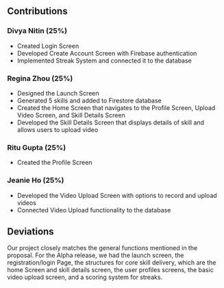 ## Contributions

### Divya Nitin (25%)
- Created Login Screen
- Developed Create Account Screen with Firebase authentication
- Implemented Streak System and connected it to the database

### Regina Zhou (25%)
- Designed the Launch Screen
- Generated 5 skills and added to Firestore database
- Created the Home Screen that navigates to the Profile Screen, Upload Video Screen, and Skill Details Screen
- Developed the Skill Details Screen that displays details of skill and allows users to upload video

### Ritu Gupta (25%)
- Created the Profile Screen

### Jeanie Ho (25%)
- Developed the Video Upload Screen with options to record and upload videos
- Connected Video Upload functionality to the database

## Deviations

Our project closely matches the general functions mentioned in the proposal. 
For the Alpha release, we had the launch screen, the registration/login Page, the structures for core skill delivery, which are
the home Screen and skill details screen, the user profiles screens, the basic video upload screen, and a scoring system for streaks.


